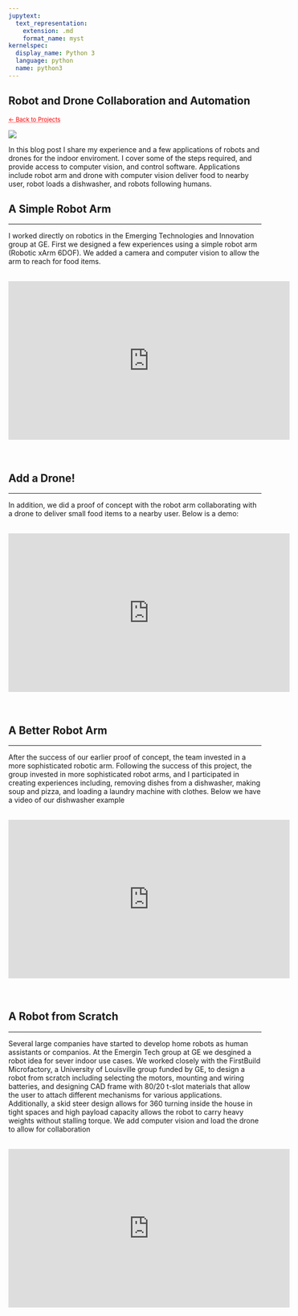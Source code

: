 ```yaml
---
jupytext:
  text_representation:
    extension: .md
    format_name: myst
kernelspec:
  display_name: Python 3
  language: python
  name: python3
---
```


## Robot and Drone Collaboration and Automation

 <sub> <a href="https://jmhuer.github.io/mini_book/_build/html/docs/portfolio.html" style="color: red; text-decoration: underline;text-decoration-style: dotted;">← Back to Projects</a> </sub>

<img src="../../../../images/robotautonomy.jpg" align="center"/>

<br>

In this blog post I share my experience and a few applications of robots and drones for the indoor enviroment. I cover some of the steps required, and provide access to computer vision, and control software. Applications include robot arm and drone with computer vision deliver food to nearby user, robot loads a dishwasher, and robots following humans.
<br>


## A Simple Robot Arm
---

I worked directly on robotics in the
Emerging Technologies and Innovation group at GE. First we designed a few experiences using a simple
robot arm (Robotic xArm 6DOF). We added a camera and computer vision to allow the arm to reach
for food items.

<br>
 <div align="center">   <iframe width="560" height="315"
src="https://www.youtube.com/embed/opX3knb1254"
frameborder="0"
allow="accelerometer; autoplay; encrypted-media; gyroscope; picture-in-picture"
allowfullscreen
></iframe></div>

<br>
<br>

## Add a Drone!
---

In addition, we did a proof of concept with the robot arm collaborating with a drone to
deliver small food items to a nearby user. Below is a demo:

<br>
 <div align="center">   <iframe width="560" height="315"
src="https://www.youtube.com/embed/tN8Z80PSc-M"
frameborder="0"
allow="accelerometer; autoplay; encrypted-media; gyroscope; picture-in-picture"
allowfullscreen
></iframe></div>

<br>
<br>


## A Better Robot Arm
---

After the success of our earlier proof of concept, the team invested in a more sophisticated robotic arm. Following the success of this project, the group invested in more sophisticated robot arms, and I
participated in creating experiences including, removing dishes from a dishwasher, making soup and
pizza, and loading a laundry machine with clothes. Below we have a video of our dishwasher example

<br>
 <div align="center">
  <iframe width="560" height="315"
src="https://www.youtube.com/embed/Nqcwmck2szk"
frameborder="0"
allow="accelerometer; autoplay; encrypted-media; gyroscope; picture-in-picture"
allowfullscreen
></iframe></div>

<br>
<br>


## A Robot from Scratch
---

Several large companies have started to develop home robots as human assistants or companios. At the Emergin Tech group at GE we desgined a robot idea for sever indoor use cases. We worked closely with the FirstBuild Microfactory, a University of Louisville group funded by GE, to design a robot from scratch including selecting the motors, mounting and wiring batteries, and designing CAD frame with 80/20 t-slot materials that allow the user to attach different mechanisms for various applications. Additionally, a skid steer design allows for 360 turning inside the house in tight spaces and high payload capacity allows the robot to carry heavy weights without stalling torque. We add computer vision and load the drone to allow for collaboration

<br>
 <div align="center">
  <iframe width="560" height="315"
src="https://www.youtube.com/embed/bEvj1QQuPf4"
frameborder="0"
allow="accelerometer; autoplay; encrypted-media; gyroscope; picture-in-picture"
allowfullscreen
></iframe></div>

<br>
<br>

















